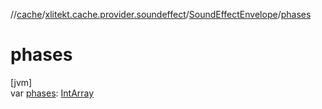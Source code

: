 //[cache](../../../index.md)/[xlitekt.cache.provider.soundeffect](../index.md)/[SoundEffectEnvelope](index.md)/[phases](phases.md)

# phases

[jvm]\
var [phases](phases.md): [IntArray](https://kotlinlang.org/api/latest/jvm/stdlib/kotlin/-int-array/index.html)

